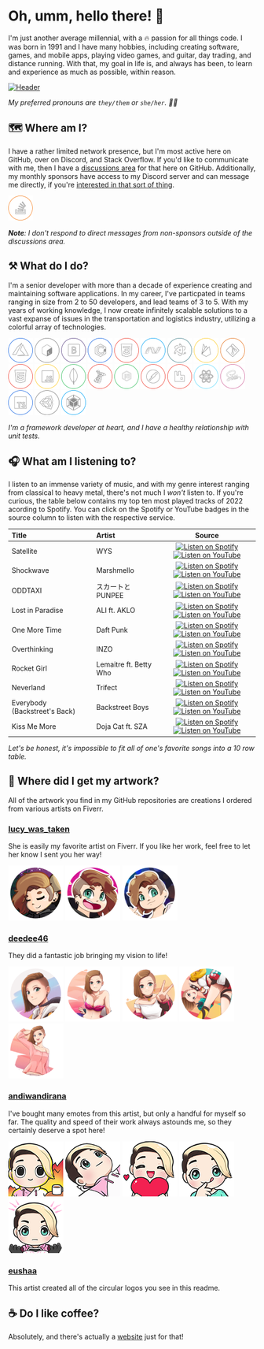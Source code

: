 # Oh, umm, hello there! 👋

I'm just another average millennial, with a 🔥 passion for all things code. I was born in 1991 and I have many hobbies, including creating software, games, and mobile apps, playing video games, and guitar, day trading, and distance running. With that, my goal in life is, and always has been, to learn and experience as much as possible, within reason.

[![Header](https://raw.githubusercontent.com/tacosontitan/tacosontitan/main/resources/header.jpg)](https://github.com/tacosontitan)

*My preferred pronouns are `they/them` or `she/her`. 💁‍♀️*

## 🗺️ Where am I?

I have a rather limited network presence, but I'm most active here on GitHub, over on Discord, and Stack Overflow. If you'd like to communicate with me, then I have a [discussions area](https://github.com/tacosontitan/tacosontitan/discussions) for that here on GitHub. Additionally, my monthly sponsors have access to my Discord server and can message me directly, if you're [interested in that sort of thing](https://github.com/sponsors/tacosontitan).

[![tacosontitan](https://raw.githubusercontent.com/tacosontitan/tacosontitan/main/resources/icons/x50/stackoverflow.png)](https://stackoverflow.com/users/tacosontitan)

***Note**: I don't respond to direct messages from non-sponsors outside of the discussions area.*

## ⚒️ What do I do?

I'm a senior developer with more than a decade of experience creating and maintaining software applications. In my career, I've particpated in teams ranging in size from 2 to 50 developers, and lead teams of 3 to 5. With my years of working knowledge, I now create infinitely scalable solutions to a vast expanse of issues in the transportation and logistics industry, utilizing a colorful array of technologies.

 [![azure](https://raw.githubusercontent.com/tacosontitan/tacosontitan/main/resources/icons/x50/azure.png?size=50)](https://azure.microsoft.com/en-in/)
 [![bash](https://raw.githubusercontent.com/tacosontitan/tacosontitan/main/resources/icons/x50/bash.png)](https://www.gnu.org/software/bash/)
 [![bootstrap](https://raw.githubusercontent.com/tacosontitan/tacosontitan/main/resources/icons/x50/bootstrap.png)](https://getbootstrap.com)
 [![csharp](https://raw.githubusercontent.com/tacosontitan/tacosontitan/main/resources/icons/x50/csharp.png)](https://www.w3schools.com/cs/)
 [![css3](https://raw.githubusercontent.com/tacosontitan/tacosontitan/main/resources/icons/x50/css.png)](https://www.w3schools.com/css/)
 [![dotnet](https://raw.githubusercontent.com/tacosontitan/tacosontitan/main/resources/icons/x50/msnet.png)](https://dotnet.microsoft.com/)
 [![electron](https://raw.githubusercontent.com/tacosontitan/tacosontitan/main/resources/icons/x50/electron.png)](https://www.electronjs.org)
 [![firebase](https://raw.githubusercontent.com/tacosontitan/tacosontitan/main/resources/icons/x50/firebase.png)](https://firebase.google.com/)
 [![git](https://raw.githubusercontent.com/tacosontitan/tacosontitan/main/resources/icons/x50/git.png)](https://git-scm.com/)
 [![html5](https://raw.githubusercontent.com/tacosontitan/tacosontitan/main/resources/icons/x50/html.png)](https://www.w3.org/html/)
 [![javascript](https://raw.githubusercontent.com/tacosontitan/tacosontitan/main/resources/icons/x50/javascript.png)](https://developer.mozilla.org/en-US/docs/Web/JavaScript)
 [![mongodb](https://raw.githubusercontent.com/tacosontitan/tacosontitan/main/resources/icons/x50/mongo.png)](https://www.mongodb.com/)
 [![mssql](https://raw.githubusercontent.com/tacosontitan/tacosontitan/main/resources/icons/x50/mssql.png)](https://www.microsoft.com/en-us/sql-server)
 [![nodejs](https://raw.githubusercontent.com/tacosontitan/tacosontitan/main/resources/icons/x50/node.png)](https://nodejs.org)
 [![postman](https://raw.githubusercontent.com/tacosontitan/tacosontitan/main/resources/icons/x50/postman.png)](https://postman.com)
 [![rabbitMQ](https://raw.githubusercontent.com/tacosontitan/tacosontitan/main/resources/icons/x50/rabbit.png)](https://www.rabbitmq.com)
 [![react](https://raw.githubusercontent.com/tacosontitan/tacosontitan/main/resources/icons/x50/react.png)](https://reactjs.org/)
 [![sass](https://raw.githubusercontent.com/tacosontitan/tacosontitan/main/resources/icons/x50/sass.png)](https://sass-lang.com)
 [![typescript](https://raw.githubusercontent.com/tacosontitan/tacosontitan/main/resources/icons/x50/typescript.png)](https://www.typescriptlang.org/)
 [![unity](https://raw.githubusercontent.com/tacosontitan/tacosontitan/main/resources/icons/x50/unity.png)](https://unity.com/)
 [![webpack](https://raw.githubusercontent.com/tacosontitan/tacosontitan/main/resources/icons/x50/webpack.png)](https://webpack.js.org)

*I'm a framework developer at heart, and I have a healthy relationship with unit tests.*

## 🎧 What am I listening to?

I listen to an immense variety of music, and with my genre interest ranging from classical to heavy metal, there's not much I *won't* listen to. If you're curious, the table below contains my top ten most played tracks of 2022 acording to Spotify. You can click on the Spotify or YouTube badges in the source column to listen with the respective service.

Title | Artist | Source
:------------ | :------------- | :-------------:
Satellite | WYS | [![Listen on Spotify][spotify-badge]][s0] [![Listen on YouTube][youtube-badge]][y0]
Shockwave | Marshmello | [![Listen on Spotify][spotify-badge]][s1] [![Listen on YouTube][youtube-badge]][y1]
ODDTAXI | スカートとPUNPEE | [![Listen on Spotify][spotify-badge]][s2] [![Listen on YouTube][youtube-badge]][y2]
Lost in Paradise | ALI ft. AKLO | [![Listen on Spotify][spotify-badge]][s3] [![Listen on YouTube][youtube-badge]][y3]
One More Time | Daft Punk | [![Listen on Spotify][spotify-badge]][s4] [![Listen on YouTube][youtube-badge]][y4]
Overthinking | INZO | [![Listen on Spotify][spotify-badge]][s5] [![Listen on YouTube][youtube-badge]][y5]
Rocket Girl | Lemaitre ft. Betty Who | [![Listen on Spotify][spotify-badge]][s6] [![Listen on YouTube][youtube-badge]][y6]
Neverland | Trifect | [![Listen on Spotify][spotify-badge]][s7] [![Listen on YouTube][youtube-badge]][y7]
Everybody (Backstreet's Back) | Backstreet Boys | [![Listen on Spotify][spotify-badge]][s8] [![Listen on YouTube][youtube-badge]][y8]
Kiss Me More | Doja Cat ft. SZA | [![Listen on Spotify][spotify-badge]][s9] [![Listen on YouTube][youtube-badge]][y9]

*Let's be honest, it's impossible to fit all of one's favorite songs into a 10 row table.*

## 🎨 Where did I get my artwork?

All of the artwork you find in my GitHub repositories are creations I ordered from various artists on Fiverr.

### [lucy_was_taken](https://www.fiverr.com/lucy_was_taken)

She is easily my favorite artist on Fiverr. If you like her work, feel free to let her know I sent you her way!

 [![lucy_was_taken](https://raw.githubusercontent.com/tacosontitan/tacosontitan/main/resources/profile-images/lucy_was_taken/header.png)](https://www.fiverr.com/lucy_was_taken)
 [![lucy_was_taken](https://raw.githubusercontent.com/tacosontitan/tacosontitan/main/resources/profile-images/lucy_was_taken/sippin.png)](https://www.fiverr.com/lucy_was_taken)
 [![lucy_was_taken](https://raw.githubusercontent.com/tacosontitan/tacosontitan/main/resources/profile-images/lucy_was_taken/chilly.png)](https://www.fiverr.com/lucy_was_taken)

### [deedee46](https://www.fiverr.com/deedee46)

They did a fantastic job bringing my vision to life!

 [![deedee46](https://raw.githubusercontent.com/tacosontitan/tacosontitan/main/resources/profile-images/deedee46/octopus.png)](https://www.fiverr.com/deedee46)
 [![deedee46](https://raw.githubusercontent.com/tacosontitan/tacosontitan/main/resources/profile-images/deedee46/chillin.png)](https://www.fiverr.com/deedee46)
 [![deedee46](https://raw.githubusercontent.com/tacosontitan/tacosontitan/main/resources/profile-images/deedee46/peace.png)](https://www.fiverr.com/deedee46)
 [![deedee46](https://raw.githubusercontent.com/tacosontitan/tacosontitan/main/resources/profile-images/deedee46/hiya.png)](https://www.fiverr.com/deedee46)
 [![deedee46](https://raw.githubusercontent.com/tacosontitan/tacosontitan/main/resources/profile-images/deedee46/awkward.png)](https://www.fiverr.com/deedee46)

### [andiwandirana](https://www.fiverr.com/andiwandirana)

I've bought many emotes from this artist, but only a handful for myself so far. The quality and speed of their work always astounds me, so they certainly deserve a spot here!

 [![andiwandirana](https://raw.githubusercontent.com/tacosontitan/tacosontitan/main/resources/emotes/Its%20Fine/112.png)](https://www.fiverr.com/andiwandirana)
 [![andiwandirana](https://raw.githubusercontent.com/tacosontitan/tacosontitan/main/resources/emotes/Lost/112.png)](https://www.fiverr.com/andiwandirana)
 [![andiwandirana](https://raw.githubusercontent.com/tacosontitan/tacosontitan/main/resources/emotes/Love/112.png)](https://www.fiverr.com/andiwandirana)
 [![andiwandirana](https://raw.githubusercontent.com/tacosontitan/tacosontitan/main/resources/emotes/Cute/112.png)](https://www.fiverr.com/andiwandirana)
 [![andiwandirana](https://raw.githubusercontent.com/tacosontitan/tacosontitan/main/resources/emotes/Spider%20Sense/112.png)](https://www.fiverr.com/andiwandirana)

### [eushaa](https://www.fiverr.com/eushaa)

This artist created all of the circular logos you see in this readme.

## ☕ Do I like coffee?

Absolutely, and there's actually a [website](https://www.buymeacoffee.com/tacosontitan) just for that!

<!-- Badges -->
[spotify-badge]: https://img.shields.io/badge/Spotify-1ED760?&style=for-the-badge&logo=spotify&logoColor=white
[youtube-badge]: https://img.shields.io/badge/YouTube-FF0000?style=for-the-badge&logo=youtube&logoColor=white

<!-- Music Links -->
[s0]: https://open.spotify.com/track/5mCFG50hfO2SS5CxSTCeWQ?si=20be0df6cd304694
[y0]: https://www.youtube.com/watch?v=UP1tPLkyZyI

[s1]: https://open.spotify.com/track/3sOGVdj5VPY6C2XImtlzj7?si=87af9f4e550c42bc
[y1]: https://www.youtube.com/watch?v=YH18coS7c9E

[s2]: https://open.spotify.com/track/4bMo9lJmh3jNTzfmfQ1YcL?si=484a4a92b8d54014
[y2]: https://www.youtube.com/watch?v=LKMw0hBDBUw

[s3]: https://open.spotify.com/track/7kRKlFCFLAUwt43HWtauhX?si=b342c244fd5e4f89
[y3]: https://www.youtube.com/watch?v=E-9LT2jizkA

[s4]: https://open.spotify.com/track/0DiWol3AO6WpXZgp0goxAV?si=30985d7f998b478e
[y4]: https://www.youtube.com/watch?v=FGBhQbmPwH8

[s5]: https://open.spotify.com/track/7qGoMOzR9pJ1bPl4bFmTN7?si=d64b7119d29c44da
[y5]: https://www.youtube.com/watch?v=2WrOaA7QCM4

[s6]: https://open.spotify.com/track/4wvj3LqF8EqGxoNc1FIbHr?si=6d40571e0a4b44ef
[y6]: https://www.youtube.com/watch?v=bfwOdpur01M

[s7]: https://open.spotify.com/track/5m0uWrm9gp38F81BR6sNvd?si=9ca6d8c033f942de
[y7]: https://www.youtube.com/watch?v=EdVLbU5vU1I

[s8]: https://open.spotify.com/track/4rTeOSYqwXNz5qPR2DUTFZ?si=fe3c5becd3054ab0
[y8]: https://www.youtube.com/watch?v=6M6samPEMpM

[s9]: https://open.spotify.com/track/3DarAbFujv6eYNliUTyqtz?si=eed15903bd4d4b6f
[y9]: https://www.youtube.com/watch?v=0EVVKs6DQLo
